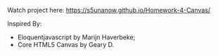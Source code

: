 Watch project here: https://s5unanow.github.io/Homework-4-Canvas/

Inspired By: 
- Eloquentjavascript by Marijn Haverbeke;
- Core HTML5 Canvas by Geary D.